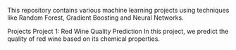 This repository contains various machine learning projects using techniques like Random Forest, Gradient Boosting and Neural Networks.

Projects
Project 1: Red Wine Quality Prediction
In this project, we predict the quality of red wine based on its chemical properties.
